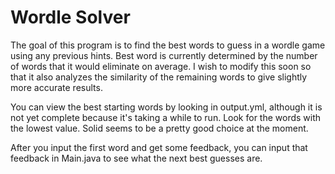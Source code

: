 # Wordle Solver
The goal of this program is to find the best words to guess in a wordle game using any previous hints.
Best word is currently determined by the number of words that it would eliminate on average.
I wish to modify this soon so that it also analyzes the similarity of the remaining words to give slightly more accurate results.

You can view the best starting words by looking in output.yml, although it is not yet complete because it's taking a while to run. Look for the words with the lowest value. Solid seems to be a pretty good choice at the moment.

After you input the first word and get some feedback, you can input that feedback in Main.java to see what the next best guesses are.
